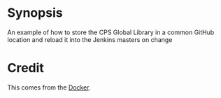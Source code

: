 # Synopsis
An example of how to store the CPS Global Library in a common GitHub location
and reload it into the Jenkins masters on change

# Credit

This comes from the [Docker](https://github.com/docker/jenkins-pipeline-scripts/blob/master/Jenkinsfile).

